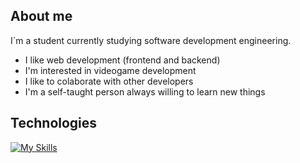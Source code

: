 ## About me


I´m a student currently studying software development engineering.

- I like web development (frontend and backend)
- I'm interested in videogame development
- I like to colaborate with other developers
- I'm a self-taught person always willing to learn new things

## Technologies

[![My Skills](https://skillicons.dev/icons?i=js,ts,html,css,nodejs,react,nextjs,express,php,mysql,mongo,bootstrap,tailwind,java,spring,prisma)](https://skillicons.dev)


